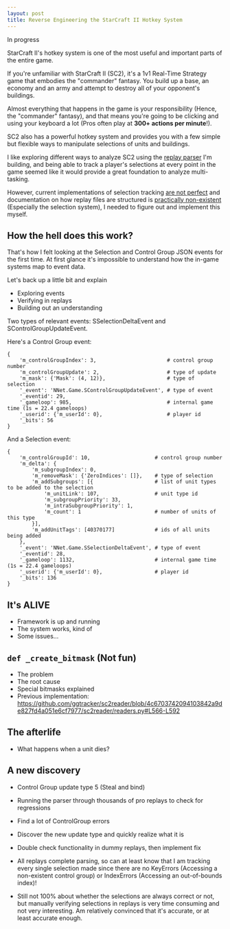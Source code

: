 ```yaml
---
layout: post
title: Reverse Engineering the StarCraft II Hotkey System
---
```


In progress

StarCraft II's hotkey system is one of the most useful and important parts of the entire game.

If you're unfamiliar with StarCraft II (SC2), it's a 1v1 Real-Time Strategy game that embodies the "commander" fantasy. You build up a base, an economy and an army and attempt to destroy all of your opponent's buildings.

Almost everything that happens in the game is your responsibility (Hence, the "commander" fantasy), and that means you're going to be clicking and using your keyboard a lot (Pros often play at **300+ actions per minute**!).

SC2 also has a powerful hotkey system and provides you with a few simple but flexible ways to manipulate selections of units and buildings.

I like exploring different ways to analyze SC2 using the [replay parser](https://github.com/Zephyrblu/zephyrus-sc2-parser) I'm building, and being able to track a player's selections at every point in the game seemed like it would provide a great foundation to analyze multi-tasking.

However, current implementations of selection tracking [are not perfect](https://github.com/ggtracker/sc2reader/blob/upstream/sc2reader/engine/plugins/selection.py#L9) and documentation on how replay files are structured is [practically non-existent](https://github.com/Blizzard/s2protocol/tree/master/docs) (Especially the selection system), I needed to figure out and implement this myself.

## How the hell does this work?

That's how I felt looking at the Selection and Control Group JSON events for the first time. At first glance it's impossible to understand how the in-game systems map to event data.

Let's back up a little bit and explain 

- Exploring events
- Verifying in replays
- Building out an understanding

Two types of relevant events: SSelectionDeltaEvent and SControlGroupUpdateEvent.

Here's a Control Group event:

```
{
    'm_controlGroupIndex': 3,                       # control group number
    'm_controlGroupUpdate': 2,                      # type of update
    'm_mask': {'Mask': (4, 12)},                    # type of selection
    '_event': 'NNet.Game.SControlGroupUpdateEvent', # type of event
    '_eventid': 29,
    '_gameloop': 985,                               # internal game time (1s = 22.4 gameloops)
    '_userid': {'m_userId': 0},                     # player id
    '_bits': 56
}
```

And a Selection event:

```
{
    'm_controlGroupId': 10,                     # control group number
    'm_delta': {
        'm_subgroupIndex': 0,
        'm_removeMask': {'ZeroIndices': []},    # type of selection
        'm_addSubgroups': [{                    # list of unit types to be added to the selection
            'm_unitLink': 107,                  # unit type id
            'm_subgroupPriority': 33,
            'm_intraSubgroupPriority': 1,
            'm_count': 1                        # number of units of this type
        }],
        'm_addUnitTags': [40370177]             # ids of all units being added
    },
    '_event': 'NNet.Game.SSelectionDeltaEvent', # type of event
    '_eventid': 28,
    '_gameloop': 1132,                          # internal game time (1s = 22.4 gameloops)
    '_userid': {'m_userId': 0},                 # player id
    '_bits': 136
}
```

## It's ALIVE

- Framework is up and running
- The system works, kind of
- Some issues...

## `def _create_bitmask` (Not fun)

- The problem
- The root cause
- Special bitmasks explained
- Previous implementation: https://github.com/ggtracker/sc2reader/blob/4c6703742094103842a9de827fd4a051e6cf7977/sc2reader/readers.py#L566-L592

## The afterlife

- What happens when a unit dies?

## A new discovery

- Control Group update type 5 (Steal and bind)
- Running the parser through thousands of pro replays to check for regressions
- Find a lot of ControlGroup errors
- Discover the new update type and quickly realize what it is
- Double check functionality in dummy replays, then implement fix
- All replays complete parsing, so can at least know that I am tracking every single selection made since there are no KeyErrors (Accessing a non-existent control group) or IndexErrors (Accessing an out-of-bounds index)!


- Still not 100% about whether the selections are always correct or not, but manually verifying selections in replays is very time consuming and not very interesting. Am relatively convinced that it's accurate, or at least accurate enough.
